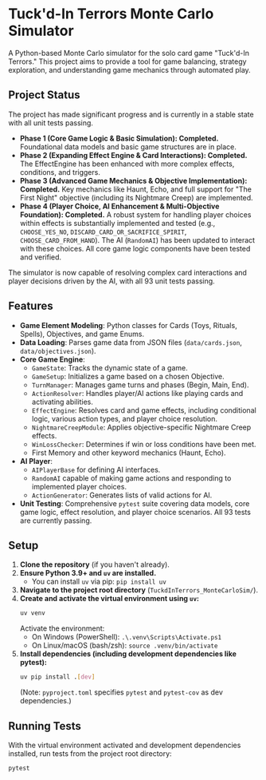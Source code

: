 # Tuck'd-In Terrors Monte Carlo Simulator

A Python-based Monte Carlo simulator for the solo card game "Tuck'd-In Terrors." This project aims to provide a tool for game balancing, strategy exploration, and understanding game mechanics through automated play.

## Project Status

The project has made significant progress and is currently in a stable state with all unit tests passing.

- **Phase 1 (Core Game Logic & Basic Simulation): Completed.** Foundational data models and basic game structures are in place.
- **Phase 2 (Expanding Effect Engine & Card Interactions): Completed.** The EffectEngine has been enhanced with more complex effects, conditions, and triggers.
- **Phase 3 (Advanced Game Mechanics & Objective Implementation): Completed.** Key mechanics like Haunt, Echo, and full support for "The First Night" objective (including its Nightmare Creep) are implemented.
- **Phase 4 (Player Choice, AI Enhancement & Multi-Objective Foundation): Completed.** A robust system for handling player choices within effects is substantially implemented and tested (e.g., `CHOOSE_YES_NO`, `DISCARD_CARD_OR_SACRIFICE_SPIRIT`, `CHOOSE_CARD_FROM_HAND`). The AI (`RandomAI`) has been updated to interact with these choices. All core game logic components have been tested and verified.

The simulator is now capable of resolving complex card interactions and player decisions driven by the AI, with all 93 unit tests passing.

## Features

- **Game Element Modeling**: Python classes for Cards (Toys, Rituals, Spells), Objectives, and game Enums.
- **Data Loading**: Parses game data from JSON files (`data/cards.json`, `data/objectives.json`).
- **Core Game Engine**:
  - `GameState`: Tracks the dynamic state of a game.
  - `GameSetup`: Initializes a game based on a chosen Objective.
  - `TurnManager`: Manages game turns and phases (Begin, Main, End).
  - `ActionResolver`: Handles player/AI actions like playing cards and activating abilities.
  - `EffectEngine`: Resolves card and game effects, including conditional logic, various action types, and player choice resolution.
  - `NightmareCreepModule`: Applies objective-specific Nightmare Creep effects.
  - `WinLossChecker`: Determines if win or loss conditions have been met.
  - First Memory and other keyword mechanics (Haunt, Echo).
- **AI Player**:
  - `AIPlayerBase` for defining AI interfaces.
  - `RandomAI` capable of making game actions and responding to implemented player choices.
  - `ActionGenerator`: Generates lists of valid actions for AI.
- **Unit Testing**: Comprehensive `pytest` suite covering data models, core game logic, effect resolution, and player choice scenarios. All 93 tests are currently passing.

## Setup

1.  **Clone the repository** (if you haven't already).
2.  **Ensure Python 3.9+ and `uv` are installed.**
    - You can install `uv` via pip: `pip install uv`
3.  **Navigate to the project root directory** (`TuckdInTerrors_MonteCarloSim/`).
4.  **Create and activate the virtual environment using `uv`:**
    ```bash
    uv venv
    ```
    Activate the environment:
    - On Windows (PowerShell): `.\.venv\Scripts\Activate.ps1`
    - On Linux/macOS (bash/zsh): `source .venv/bin/activate`
5.  **Install dependencies (including development dependencies like pytest):**
    ```bash
    uv pip install .[dev]
    ```
    (Note: `pyproject.toml` specifies `pytest` and `pytest-cov` as dev dependencies.)

## Running Tests

With the virtual environment activated and development dependencies installed, run tests from the project root directory:

```bash
pytest
```
